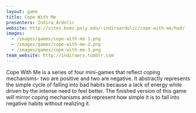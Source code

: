 ```yaml
---
layout: game
title: Cope With Me
presenters: Indira Ardolic
website: http://sites.bxmc.poly.edu/~indiraardolic/cope-with-me/hud/
images:
  - /images/games/cope-with-me-1.png
  - /images/games/cope-with-me-2.png
  - /images/games/cope-with-me-3.png
team_website: http://indirawrs.tumblr.com
---
```

Cope With Me is a series of four mini-games that reflect coping mechanisms- two are positive and two are negative. It abstractly represents the simple cycle of falling into bad habits because a lack of energy while driven by the intense need to feel better. The finished version of this game will mirror coping mechanisms and represent how simple it is to fall into negative habits without realizing it.
